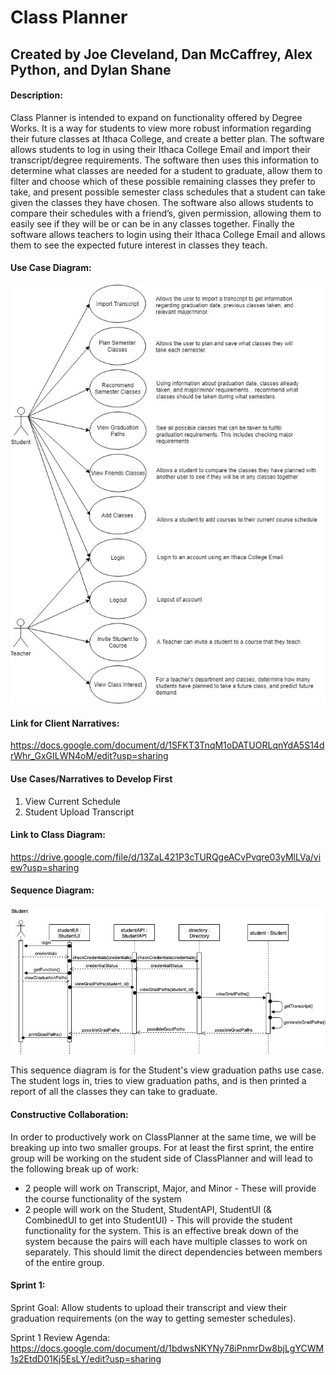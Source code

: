 # Class Planner
## Created by Joe Cleveland, Dan McCaffrey, Alex Python, and Dylan Shane

#### Description:
Class Planner is intended to expand on functionality offered by Degree Works. 
It is a way for students to view more robust information regarding their future classes at Ithaca College, and create a better plan. 
The software allows students to log in using their Ithaca College Email and import their transcript/degree requirements. 
The software then uses this information to determine what classes are needed for a student to graduate, allow them to filter and choose which of these possible remaining classes they prefer to take, and present possible semester class schedules that a student can take given the classes they have chosen. 
The software also allows students to compare their schedules with a friend’s, given permission, allowing them to easily see if they will be or can be in any classes together. 
Finally the software allows teachers to login using their Ithaca College Email and allows them to see the expected future interest in classes they teach.

#### Use Case Diagram:
![Use Case Diagram](diagrams/useCaseDiagram.jpg)

#### Link for Client Narratives: 
https://docs.google.com/document/d/1SFKT3TnqM1oDATUORLqnYdA5S14drWhr_GxGILWN4oM/edit?usp=sharing

#### Use Cases/Narratives to Develop First
1. View Current Schedule
1. Student Upload Transcript

#### Link to Class Diagram:
https://drive.google.com/file/d/13ZaL421P3cTURQgeACvPvqre03yMlLVa/view?usp=sharing

#### Sequence Diagram:
![Sequence Diagram](diagrams/viewGraduationPathsSequenceDiagram.jpg)

This sequence diagram is for the Student's view graduation paths use case.
The student logs in, tries to view graduation paths, and is then printed a report of all the classes they can take to graduate.

#### Constructive Collaboration:
In order to productively work on ClassPlanner at the same time, we will be breaking up into two smaller groups. For at least the first sprint, the entire group will be working on the student side of ClassPlanner and will lead to the following break up of work:
* 2 people will work on Transcript, Major, and Minor - These will provide the course functionality of the system
* 2 people will work on the Student, StudentAPI, StudentUI (& CombinedUI to get into StudentUI) - This will provide the student functionality for the system.
This is an effective break down of the system because the pairs will each have multiple classes to work on separately. This should limit the direct dependencies between members of the entire group.

#### Sprint 1:
Sprint Goal: Allow students to upload their transcript and view their graduation requirements (on the way to getting semester schedules).

Sprint 1 Review Agenda: https://docs.google.com/document/d/1bdwsNKYNy78iPnmrDw8bjLgYCWM1s2EtdD01Kj5EsLY/edit?usp=sharing